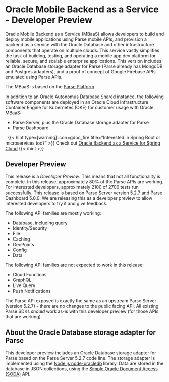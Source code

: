 
# Oracle Mobile Backend as a Service - Developer Preview

Oracle Mobile Backend as a Service (MBaaS) allows developers to build and deploy mobile applications using Parse mobile APIs, and provision a backend as a service with the Oracle Database and other infrastructure components that operate on multiple clouds. This service vastly simplifies the task of building, testing, and operating a mobile app dev platform for reliable, secure, and scalable enterprise applications. This version includes an Oracle Database storage adapter for Parse (Parse already has MongoDB and Postgres adapters), and a proof of concept of Google Firebase APIs emulated using Parse APIs.

The MBaaS is based on the [Parse Platform](https://parseplatform.org/).

In addition to an Oracle Autonomus Database Shared instance, the following software components are deployed in an Oracle Cloud Infrastructure Container Engine for Kubernetes (OKE) for customer usage with Oracle MBaaS:

* Parse Server, plus the Oracle Database storage adapter for Parse
* Parse Dashboard

&nbsp;
{{< hint type=[warning] icon=gdoc_fire title="Interested in Spring Boot or microservices too?" >}}
Check out [Oracle Backend as a Service for Spring Cloud](https://oracle.github.io/microservices-datadriven/spring/)
{{< /hint >}}
&nbsp;

## Developer Preview

This release is a *Developer Preview*. This means that not all functionality is complete. In this release, approximately 80% of the Parse APIs are working. For
interested developers, approximately 2100 of 2700 tests run successfully. This release is based on Parse Server version 5.2.7 and Parse Dashboard 5.0.0. We are
releasing this as a developer preview to allow interested developers to try it and give feedback.

The following API families are mostly working: 

* Database, including query
* Identity/Security
* File
* Caching
* GeoPoints
* Config
* Data

The following API families are not expected to work in this release:

* Cloud Functions
* GraphQL
* Live Query
* Push Notifications

The Parse API exposed is exactly the same as an upstream Parse Server (version 5.2.7) - there are no changes to the public facing API.
All existing Parse SDKs *should* work as-is with this developer preview (for those APIs that are working).


## About the Oracle Database storage adapter for Parse

This developer preview includes an Oracle Database storage adapter for Parse based on the Parse Server 5.2.7 code line. The storage
adapter is implemented using the [Node.js node-oracledb](https://oracle.github.io/node-oracledb/) library. Data are stored in the
database in JSON collections, using the [Simple Oracle Document Access (SODA)](https://docs.oracle.com/en/database/oracle/simple-oracle-document-access/)
API.

